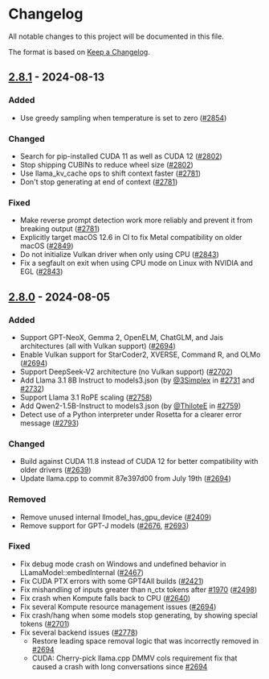 # Changelog

All notable changes to this project will be documented in this file.

The format is based on [Keep a Changelog](https://keepachangelog.com/en/1.1.0/).

## [2.8.1] - 2024-08-13

### Added
- Use greedy sampling when temperature is set to zero ([#2854](https://github.com/nomic-ai/gpt4all/pull/2854))

### Changed
- Search for pip-installed CUDA 11 as well as CUDA 12 ([#2802](https://github.com/nomic-ai/gpt4all/pull/2802))
- Stop shipping CUBINs to reduce wheel size ([#2802](https://github.com/nomic-ai/gpt4all/pull/2802))
- Use llama\_kv\_cache ops to shift context faster ([#2781](https://github.com/nomic-ai/gpt4all/pull/2781))
- Don't stop generating at end of context ([#2781](https://github.com/nomic-ai/gpt4all/pull/2781))

### Fixed
- Make reverse prompt detection work more reliably and prevent it from breaking output ([#2781](https://github.com/nomic-ai/gpt4all/pull/2781))
- Explicitly target macOS 12.6 in CI to fix Metal compatibility on older macOS ([#2849](https://github.com/nomic-ai/gpt4all/pull/2849))
- Do not initialize Vulkan driver when only using CPU ([#2843](https://github.com/nomic-ai/gpt4all/pull/2843))
- Fix a segfault on exit when using CPU mode on Linux with NVIDIA and EGL ([#2843](https://github.com/nomic-ai/gpt4all/pull/2843))

## [2.8.0] - 2024-08-05

### Added
- Support GPT-NeoX, Gemma 2, OpenELM, ChatGLM, and Jais architectures (all with Vulkan support) ([#2694](https://github.com/nomic-ai/gpt4all/pull/2694))
- Enable Vulkan support for StarCoder2, XVERSE, Command R, and OLMo ([#2694](https://github.com/nomic-ai/gpt4all/pull/2694))
- Support DeepSeek-V2 architecture (no Vulkan support) ([#2702](https://github.com/nomic-ai/gpt4all/pull/2702))
- Add Llama 3.1 8B Instruct to models3.json (by [@3Simplex](https://github.com/3Simplex) in [#2731](https://github.com/nomic-ai/gpt4all/pull/2731) and [#2732](https://github.com/nomic-ai/gpt4all/pull/2732))
- Support Llama 3.1 RoPE scaling ([#2758](https://github.com/nomic-ai/gpt4all/pull/2758))
- Add Qwen2-1.5B-Instruct to models3.json (by [@ThiloteE](https://github.com/ThiloteE) in [#2759](https://github.com/nomic-ai/gpt4all/pull/2759))
- Detect use of a Python interpreter under Rosetta for a clearer error message ([#2793](https://github.com/nomic-ai/gpt4all/pull/2793))

### Changed
- Build against CUDA 11.8 instead of CUDA 12 for better compatibility with older drivers ([#2639](https://github.com/nomic-ai/gpt4all/pull/2639))
- Update llama.cpp to commit 87e397d00 from July 19th ([#2694](https://github.com/nomic-ai/gpt4all/pull/2694))

### Removed
- Remove unused internal llmodel\_has\_gpu\_device ([#2409](https://github.com/nomic-ai/gpt4all/pull/2409))
- Remove support for GPT-J models ([#2676](https://github.com/nomic-ai/gpt4all/pull/2676), [#2693](https://github.com/nomic-ai/gpt4all/pull/2693))

### Fixed
- Fix debug mode crash on Windows and undefined behavior in LLamaModel::embedInternal ([#2467](https://github.com/nomic-ai/gpt4all/pull/2467))
- Fix CUDA PTX errors with some GPT4All builds ([#2421](https://github.com/nomic-ai/gpt4all/pull/2421))
- Fix mishandling of inputs greater than n\_ctx tokens after [#1970](https://github.com/nomic-ai/gpt4all/pull/1970) ([#2498](https://github.com/nomic-ai/gpt4all/pull/2498))
- Fix crash when Kompute falls back to CPU ([#2640](https://github.com/nomic-ai/gpt4all/pull/2640))
- Fix several Kompute resource management issues ([#2694](https://github.com/nomic-ai/gpt4all/pull/2694))
- Fix crash/hang when some models stop generating, by showing special tokens ([#2701](https://github.com/nomic-ai/gpt4all/pull/2701))
- Fix several backend issues ([#2778](https://github.com/nomic-ai/gpt4all/pull/2778))
  - Restore leading space removal logic that was incorrectly removed in [#2694](https://github.com/nomic-ai/gpt4all/pull/2694)
  - CUDA: Cherry-pick llama.cpp DMMV cols requirement fix that caused a crash with long conversations since [#2694](https://github.com/nomic-ai/gpt4all/pull/2694)

[2.8.1]: https://github.com/nomic-ai/gpt4all/compare/python-v2.8.0...python-v2.8.1
[2.8.0]: https://github.com/nomic-ai/gpt4all/compare/python-v2.7.0...python-v2.8.0
